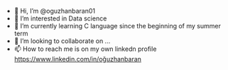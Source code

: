 - 👋 Hi, I’m @oguzhanbaran01
- 👀 I’m interested in Data science
- 🌱 I’m currently learning C language since the beginning of my summer term
- 💞️ I’m looking to collaborate on ...
- 📫 How to reach me is on my own linkedn profile https://www.linkedin.com/in/oğuzhanbaran



